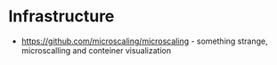 # Infrastructure

- https://github.com/microscaling/microscaling - something strange, microscalling and conteiner visualization

